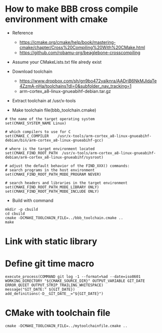 # How to make BBB cross compile environment with cmake
+ Reference
  + https://cmake.org/cmake/help/book/mastering-cmake/chapter/Cross%20Compiling%20With%20CMake.html
  + https://github.com/robamu-org/beaglebone-crosscompiling

+ Assume your CMakeLists.txt file alredy exist
+ Download toolchain
  + https://www.dropbox.com/sh/gn9bo472yalknra/AADrjB6NkMJldaTe4ZzmA-nHa/toolchains?dl=0&subfolder_nav_tracking=1
  + arm-cortex_a8-linux-gnueabihf-debian.tar.gz
+ Extract toolchain at /usr/x-tools
+ Make toolchain file(bbb_toolchain.cmake)
```
# the name of the target operating system
set(CMAKE_SYSTEM_NAME Linux)

# which compilers to use for C
set(CMAKE_C_COMPILER    /usr/x-tools/arm-cortex_a8-linux-gnueabihf-debian/bin/arm-cortex_a8-linux-gnueabihf-gcc)

# where is the target environment located
set(CMAKE_FIND_ROOT_PATH  /usr/x-tools/arm-cortex_a8-linux-gnueabihf-debian/arm-cortex_a8-linux-gnueabihf/sysroot)

# adjust the default behavior of the FIND_XXX() commands:
# search programs in the host environment
set(CMAKE_FIND_ROOT_PATH_MODE_PROGRAM NEVER)

# search headers and libraries in the target environment
set(CMAKE_FIND_ROOT_PATH_MODE_LIBRARY ONLY)
set(CMAKE_FIND_ROOT_PATH_MODE_INCLUDE ONLY)
```
+ Build with command
```
mkdir -p cbuild
cd cbuild
cmake -DCMAKE_TOOLCHAIN_FILE=../bbb_toolchain.cmake ..
make

```



# Link with static library


# Define git time macro
```
execute_process(COMMAND git log -1 --format=%ad --date=iso8601 WORKING_DIRECTORY "${CMAKE_SOURCE_DIR}" OUTPUT_VARIABLE GIT_DATE ERROR_QUIET OUTPUT_STRIP_TRAILING_WHITESPACE)
message("GIT_DATE:" ${GIT_DATE})
add_definitions(-D__GIT_DATE__="${GIT_DATE}")
```


# CMake with toolchain file
```
cmake -DCMAKE_TOOLCHAIN_FILE=../mytoolchainfile.cmake ..
```

